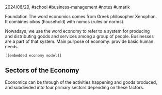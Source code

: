 2024/08/29, #school #business-management #notes #umarik 

Foundation
	The word economics comes from Greek philosopher Xenophon.
	It combines oikos (household) with nomos (rules or norms).

Nowadays, we use the word economy to refer to a system for producing and distributing goods and services among a group of people. Businesses are a part of that system. Main purpose of economy: provide basic human needs.

	[[embedded economy model]]

## Sectors of the Economy
Economics can be through of the activities happening and goods produced, and subdivided into four primary sectors depending on these factors.